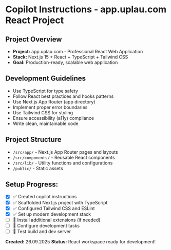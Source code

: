 # Copilot Instructions - app.uplau.com React Project

## Project Overview
- **Project:** app.uplau.com - Professional React Web Application
- **Stack:** Next.js 15 + React + TypeScript + Tailwind CSS
- **Goal:** Production-ready, scalable web application

## Development Guidelines
- Use TypeScript for type safety
- Follow React best practices and hooks patterns
- Use Next.js App Router (app directory)
- Implement proper error boundaries
- Use Tailwind CSS for styling
- Ensure accessibility (a11y) compliance
- Write clean, maintainable code

## Project Structure
- `/src/app/` - Next.js App Router pages and layouts
- `/src/components/` - Reusable React components
- `/src/lib/` - Utility functions and configurations
- `/public/` - Static assets

## Setup Progress:
- [x] ✅ Created copilot instructions
- [x] ✅ Scaffolded Next.js project with TypeScript
- [x] ✅ Configured Tailwind CSS and ESLint
- [x] ✅ Set up modern development stack
- [ ] 🔄 Install additional extensions (if needed)
- [ ] 🔄 Configure development tasks
- [ ] 🔄 Test build and dev server

**Created:** 26.09.2025
**Status:** React workspace ready for development!